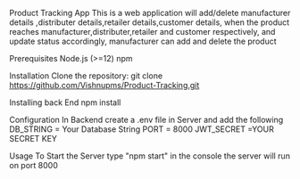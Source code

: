 Product Tracking App
This is a web application will add/delete manufacturer details ,distributer details,retailer details,customer details, when the product reaches manufacturer,distributer,retailer and customer respectively, and update status accordingly, manufacturer can add and delete the product

Prerequisites Node.js (>=12) npm

Installation Clone the repository:
git clone https://github.com/Vishnupms/Product-Tracking.git


Installing back End
npm install

Configuration
In Backend create a .env file in Server and add the following
DB_STRING = Your Database String
PORT = 8000
JWT_SECRET =YOUR SECRET KEY

Usage
To Start the Server type "npm start" in the console the server will run on port 8000
